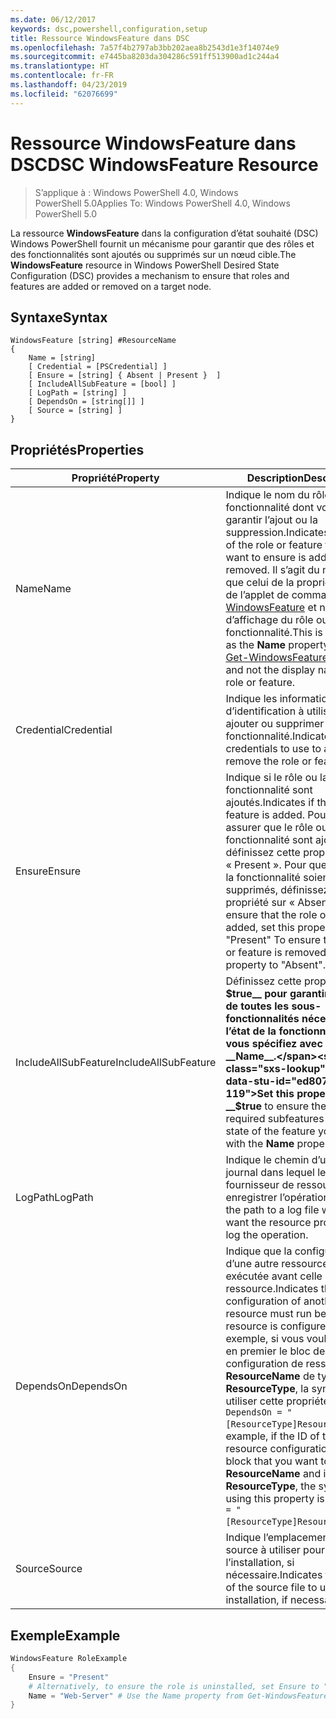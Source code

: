 ```yaml
---
ms.date: 06/12/2017
keywords: dsc,powershell,configuration,setup
title: Ressource WindowsFeature dans DSC
ms.openlocfilehash: 7a57f4b2797ab3bb202aea8b2543d1e3f14074e9
ms.sourcegitcommit: e7445ba8203da304286c591ff513900ad1c244a4
ms.translationtype: HT
ms.contentlocale: fr-FR
ms.lasthandoff: 04/23/2019
ms.locfileid: "62076699"
---
```

# <a name="dsc-windowsfeature-resource"></a><span data-ttu-id="ed807-103">Ressource WindowsFeature dans DSC</span><span class="sxs-lookup"><span data-stu-id="ed807-103">DSC WindowsFeature Resource</span></span>

> <span data-ttu-id="ed807-104">S’applique à : Windows PowerShell 4.0, Windows PowerShell 5.0</span><span class="sxs-lookup"><span data-stu-id="ed807-104">Applies To: Windows PowerShell 4.0, Windows PowerShell 5.0</span></span>

<span data-ttu-id="ed807-105">La ressource **WindowsFeature** dans la configuration d’état souhaité (DSC) Windows PowerShell fournit un mécanisme pour garantir que des rôles et des fonctionnalités sont ajoutés ou supprimés sur un nœud cible.</span><span class="sxs-lookup"><span data-stu-id="ed807-105">The **WindowsFeature** resource in Windows PowerShell Desired State Configuration (DSC) provides a mechanism to ensure that roles and features are added or removed on a target node.</span></span>

## <a name="syntax"></a><span data-ttu-id="ed807-106">Syntaxe</span><span class="sxs-lookup"><span data-stu-id="ed807-106">Syntax</span></span>

```
WindowsFeature [string] #ResourceName
{
    Name = [string]
    [ Credential = [PSCredential] ]
    [ Ensure = [string] { Absent | Present }  ]
    [ IncludeAllSubFeature = [bool] ]
    [ LogPath = [string] ]
    [ DependsOn = [string[]] ]
    [ Source = [string] ]
}
```

## <a name="properties"></a><span data-ttu-id="ed807-107">Propriétés</span><span class="sxs-lookup"><span data-stu-id="ed807-107">Properties</span></span>

|  <span data-ttu-id="ed807-108">Propriété</span><span class="sxs-lookup"><span data-stu-id="ed807-108">Property</span></span>  |  <span data-ttu-id="ed807-109">Description</span><span class="sxs-lookup"><span data-stu-id="ed807-109">Description</span></span>   |
|---|---|
| <span data-ttu-id="ed807-110">Name</span><span class="sxs-lookup"><span data-stu-id="ed807-110">Name</span></span>| <span data-ttu-id="ed807-111">Indique le nom du rôle ou de la fonctionnalité dont vous voulez garantir l’ajout ou la suppression.</span><span class="sxs-lookup"><span data-stu-id="ed807-111">Indicates the name of the role or feature that you want to ensure is added or removed.</span></span> <span data-ttu-id="ed807-112">Il s’agit du même nom que celui de la propriété __Name__ de l’applet de commande [Get-WindowsFeature](/powershell/module/servermanager/Get-WindowsFeature) et non du nom d’affichage du rôle ou de la fonctionnalité.</span><span class="sxs-lookup"><span data-stu-id="ed807-112">This is the same as the __Name__ property from the [Get-WindowsFeature](/powershell/module/servermanager/Get-WindowsFeature) cmdlet, and not the display name of the role or feature.</span></span>|
| <span data-ttu-id="ed807-113">Credential</span><span class="sxs-lookup"><span data-stu-id="ed807-113">Credential</span></span>| <span data-ttu-id="ed807-114">Indique les informations d’identification à utiliser pour ajouter ou supprimer le rôle ou la fonctionnalité.</span><span class="sxs-lookup"><span data-stu-id="ed807-114">Indicates the credentials to use to add or remove the role or feature.</span></span>|
| <span data-ttu-id="ed807-115">Ensure</span><span class="sxs-lookup"><span data-stu-id="ed807-115">Ensure</span></span>| <span data-ttu-id="ed807-116">Indique si le rôle ou la fonctionnalité sont ajoutés.</span><span class="sxs-lookup"><span data-stu-id="ed807-116">Indicates if the role or feature is added.</span></span> <span data-ttu-id="ed807-117">Pour vous assurer que le rôle ou la fonctionnalité sont ajoutés, définissez cette propriété sur « Present ». Pour que le rôle ou la fonctionnalité soient supprimés, définissez la propriété sur « Absent ».</span><span class="sxs-lookup"><span data-stu-id="ed807-117">To ensure that the role or feature is added, set this property to "Present" To ensure that the role or feature is removed, set the property to "Absent".</span></span>|
| <span data-ttu-id="ed807-118">IncludeAllSubFeature</span><span class="sxs-lookup"><span data-stu-id="ed807-118">IncludeAllSubFeature</span></span>| <span data-ttu-id="ed807-119">Définissez cette propriété sur __$true__ pour garantir que l’état de toutes les sous-fonctionnalités nécessaires est l’état de la fonctionnalité que vous spécifiez avec la propriété __Name__.</span><span class="sxs-lookup"><span data-stu-id="ed807-119">Set this property to __$true__ to ensure the state of all required subfeatures with the state of the feature you specify with the __Name__ property.</span></span>|
| <span data-ttu-id="ed807-120">LogPath</span><span class="sxs-lookup"><span data-stu-id="ed807-120">LogPath</span></span>| <span data-ttu-id="ed807-121">Indique le chemin d’un fichier journal dans lequel le fournisseur de ressources doit enregistrer l’opération.</span><span class="sxs-lookup"><span data-stu-id="ed807-121">Indicates the path to a log file where you want the resource provider to log the operation.</span></span>|
| <span data-ttu-id="ed807-122">DependsOn</span><span class="sxs-lookup"><span data-stu-id="ed807-122">DependsOn</span></span>| <span data-ttu-id="ed807-123">Indique que la configuration d’une autre ressource doit être exécutée avant celle de cette ressource.</span><span class="sxs-lookup"><span data-stu-id="ed807-123">Indicates that the configuration of another resource must run before this resource is configured.</span></span> <span data-ttu-id="ed807-124">Par exemple, si vous voulez exécuter en premier le bloc de script de configuration de ressource __ResourceName__ de type __ResourceType__, la syntaxe pour utiliser cette propriété est `DependsOn = "[ResourceType]ResourceName"`.</span><span class="sxs-lookup"><span data-stu-id="ed807-124">For example, if the ID of the resource configuration script block that you want to run first is __ResourceName__ and its type is __ResourceType__, the syntax for using this property is `DependsOn = "[ResourceType]ResourceName"`.</span></span>|
| <span data-ttu-id="ed807-125">Source</span><span class="sxs-lookup"><span data-stu-id="ed807-125">Source</span></span>| <span data-ttu-id="ed807-126">Indique l’emplacement du fichier source à utiliser pour l’installation, si nécessaire.</span><span class="sxs-lookup"><span data-stu-id="ed807-126">Indicates the location of the source file to use for installation, if necessary.</span></span>|

## <a name="example"></a><span data-ttu-id="ed807-127">Exemple</span><span class="sxs-lookup"><span data-stu-id="ed807-127">Example</span></span>
```powershell
WindowsFeature RoleExample
{
    Ensure = "Present"
    # Alternatively, to ensure the role is uninstalled, set Ensure to "Absent"
    Name = "Web-Server" # Use the Name property from Get-WindowsFeature
}
```